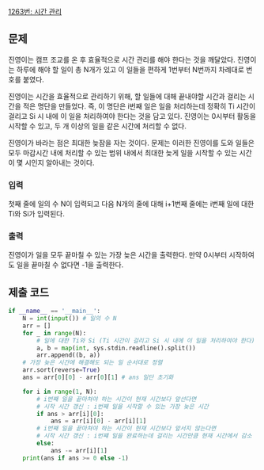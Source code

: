 [1263번: 시간 관리](https://www.acmicpc.net/problem/1263)

## 문제

진영이는 캠프 조교를 온 후 효율적으로 시간 관리를 해야 한다는 것을 깨달았다. 진영이는 하루에 해야 할 일이 총 N개가 있고 이 일들을 편하게 1번부터 N번까지 차례대로 번호를 붙였다.

진영이는 시간을 효율적으로 관리하기 위해, 할 일들에 대해 끝내야할 시간과 걸리는 시간을 적은 명단을 만들었다. 즉, 이 명단은 i번째 일은 일을 처리하는데 정확히 Ti 시간이 걸리고 Si 시 내에 이 일을 처리하여야 한다는 것을 담고 있다. 진영이는 0시부터 활동을 시작할 수 있고, 두 개 이상의 일을 같은 시간에 처리할 수 없다.

진영이가 바라는 점은 최대한 늦잠을 자는 것이다. 문제는 이러한 진영이를 도와 일들은 모두 마감시간 내에 처리할 수 있는 범위 내에서 최대한 늦게 일을 시작할 수 있는 시간이 몇 시인지 알아내는 것이다.

### 입력

첫째 줄에 일의 수 N이 입력되고 다음 N개의 줄에 대해 i+1번째 줄에는 i번째 일에 대한 Ti와 Si가 입력된다.

### 출력

진영이가 일을 모두 끝마칠 수 있는 가장 늦은 시간을 출력한다. 만약 0시부터 시작하여도 일을 끝마칠 수 없다면 -1을 출력한다.

## 제출 코드

```python
if __name__ == '__main__':
    N = int(input()) # 일의 수 N
    arr = []
    for _ in range(N):
        # 일에 대한 Ti와 Si (Ti 시간이 걸리고 Si 시 내에 이 일을 처리하여야 한다)
        a, b = map(int, sys.stdin.readline().split()) 
        arr.append((b, a))
    # 가장 늦은 시간에 해결해도 되는 일 순서대로 정렬
    arr.sort(reverse=True)
    ans = arr[0][0] - arr[0][1] # ans 일단 초기화

    for i in range(1, N):
        # i번째 일을 끝마쳐야 하는 시간이 현재 시간보다 앞선다면
        # 시작 시간 갱신 : i번째 일을 시작할 수 있는 가장 늦은 시간
        if ans > arr[i][0]:
            ans = arr[i][0] - arr[i][1]
        # i번째 일을 끝마쳐야 하는 시간이 현재 시간보다 앞서지 않는다면
        # 시작 시간 갱신 : i번쨰 일을 완료하는데 걸리는 시간만큼 현재 시간에서 감소
        else:
            ans -= arr[i][1]
    print(ans if ans >= 0 else -1)
```